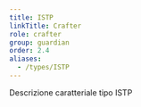 ```yaml
---
title: ISTP
linkTitle: Crafter
role: crafter
group: guardian
order: 2.4
aliases:
  - /types/ISTP
---
```

Descrizione caratteriale tipo ISTP